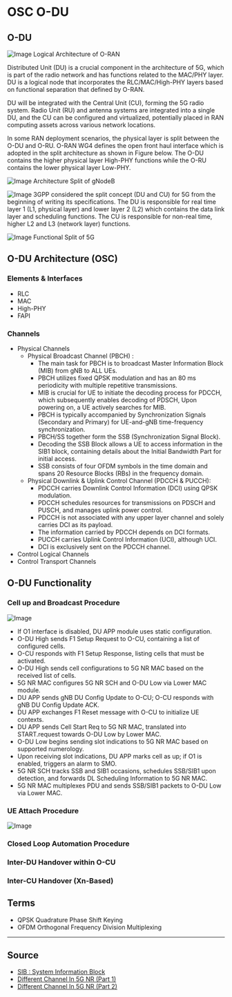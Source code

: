 # OSC O-DU

## O-DU

![Image](https://raw.githubusercontent.com/bmw-ece-ntust/internship/2024-TEEP-24-Reyhan/Images/Logical%20Architecture%20of%20O-RAN.png) Logical Architecture of O-RAN

Distributed Unit (DU) is a crucial component in the architecture of 5G, which is part of the radio network and has functions related to the MAC/PHY layer. DU is a logical node that incorporates the RLC/MAC/High-PHY layers based on functional separation that defined by O-RAN.

DU will be integrated with the Central Unit (CU), forming the 5G radio system. Radio Unit (RU) and antenna systems are integrated into a single DU, and the CU can be configured and virtualized, potentially placed in RAN computing assets across various network locations.

In some RAN deployment scenarios, the physical layer is split between the O-DU and O-RU. O-RAN WG4 defines the open front haul interface which is adopted in the split architecture as shown in Figure below. The O-DU 
contains the higher physical layer High-PHY functions while the O-RU contains the lower physical layer Low-PHY.

![Image](https://raw.githubusercontent.com/bmw-ece-ntust/internship/2024-TEEP-24-Reyhan/Images/gNodeB.png) Architecture Split of gNodeB

![Image](https://raw.githubusercontent.com/bmw-ece-ntust/internship/2024-TEEP-24-Reyhan/Images/O-DU%20Functional%20Blocks.png)
3GPP considered the split concept (DU and CU) for 5G from the beginning of writing its specifications. The DU is responsible for real time layer 1 (L1, physical layer) and lower layer 2 (L2) which contains the data link layer and scheduling functions. The CU is responsible for non-real time, higher L2 and L3 (network layer) functions.

![Image](https://raw.githubusercontent.com/bmw-ece-ntust/internship/2024-TEEP-24-Reyhan/Images/Layer%20Split.jpg) Functional Split of 5G

## O-DU Architecture (OSC)

### Elements & Interfaces
* RLC
* MAC
* High-PHY
* FAPI
### Channels
* Physical Channels
  * Physical Broadcast Channel (PBCH) :
    - The main task for PBCH is to broadcast Master Information Block (MIB) from gNB to ALL UEs.
    - PBCH utilizes fixed QPSK modulation and has an 80 ms periodicity with multiple repetitive transmissions.
    - MIB is crucial for UE to initiate the decoding process for PDCCH, which subsequently enables decoding of PDSCH, Upon powering on, a UE actively searches for MIB.
    - PBCH is typically accompanied by Synchronization Signals (Secondary and Primary) for UE-and-gNB time-frequency synchronization.
    - PBCH/SS together form the SSB (Synchronization Signal Block).
    - Decoding the SSB Block allows a UE to access information in the SIB1 block, containing details about the Initial Bandwidth Part for initial access.
    - SSB consists of four OFDM symbols in the time domain and spans 20 Resource Blocks (RBs) in the frequency domain.
  * Physical Downlink & Uplink Control Channel (PDCCH & PUCCH):
    - PDCCH carries Downlink Control Information (DCI) using QPSK modulation.
    - PDCCH schedules resources for transmissions on PDSCH and PUSCH, and manages uplink power control.
    - PDCCH is not associated with any upper layer channel and solely carries DCI as its payload.
    - The information carried by PDCCH depends on DCI formats.
    - PUCCH carries Uplink Control Information (UCI), although UCI.
    - DCI is exclusively sent on the PDCCH channel.
* Control Logical Channels
* Control Transport Channels

## O-DU Functionality

### Cell up and Broadcast Procedure
![Image](https://docs.o-ran-sc.org/projects/o-ran-sc-o-du-l2/en/latest/_images/CellUpAndBroadcast.png)

- If O1 interface is disabled, DU APP module uses static configuration.
- O-DU High sends F1 Setup Request to O-CU, containing a list of configured cells.
- O-CU responds with F1 Setup Response, listing cells that must be activated.
- O-DU High sends cell configurations to 5G NR MAC based on the received list of cells.
- 5G NR MAC configures 5G NR SCH and O-DU Low via Lower MAC module.
- DU APP sends gNB DU Config Update to O-CU; O-CU responds with gNB DU Config Update ACK.
- DU APP exchanges F1 Reset message with O-CU to initialize UE contexts.
- DU APP sends Cell Start Req to 5G NR MAC, translated into START.request towards O-DU Low by Lower MAC.
- O-DU Low begins sending slot indications to 5G NR MAC based on supported numerology.
- Upon receiving slot indications, DU APP marks cell as up; if O1 is enabled, triggers an alarm to SMO.
- 5G NR SCH tracks SSB and SIB1 occasions, schedules SSB/SIB1 upon detection, and forwards DL Scheduling Information to 5G NR MAC.
- 5G NR MAC multiplexes PDU and sends SSB/SIB1 packets to O-DU Low via Lower MAC.
### UE Attach Procedure
![Image](https://docs.o-ran-sc.org/projects/o-ran-sc-o-du-l2/en/latest/_images/UeAttach.png)
### Closed Loop Automation Procedure

### Inter-DU Handover within O-CU

### Inter-CU Handover (Xn-Based)

## Terms
- QPSK  Quadrature Phase Shift Keying
- OFDM  Orthogonal Frequency Division Multiplexing 
---
## Source
* [SIB : System Information Block](https://www.linkedin.com/pulse/sib-system-information-block-lte-techlte-world/)
* [Different Channel In 5G NR (Part 1)](https://www.linkedin.com/pulse/different-channels-5g-nr-part-1-shan-jaffry/)
* [Different Channel In 5G NR (Part 2)](https://www.linkedin.com/pulse/different-channels-5g-nr-part-2-shan-jaffry/)

